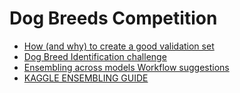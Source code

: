 # Dog Breeds Competition

- [How (and why) to create a good validation set](http://www.fast.ai/2017/11/13/validation-sets/)
- [Dog Breed Identification challenge](http://forums.fast.ai/t/dog-breed-identification-challenge/7464/65)
- [Ensembling across models Workflow suggestions](http://forums.fast.ai/t/ensembling-across-models-workflow-suggestions/8045)
- [KAGGLE ENSEMBLING GUIDE](https://mlwave.com/kaggle-ensembling-guide/)
